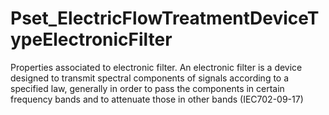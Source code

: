 # Pset_ElectricFlowTreatmentDeviceTypeElectronicFilter

Properties associated to electronic filter.<!-- end of definition -->
An electronic filter is a device designed to transmit spectral components of signals according to a specified law, generally in order to pass the components in certain frequency bands and to attenuate those in other bands (IEC702-09-17)

